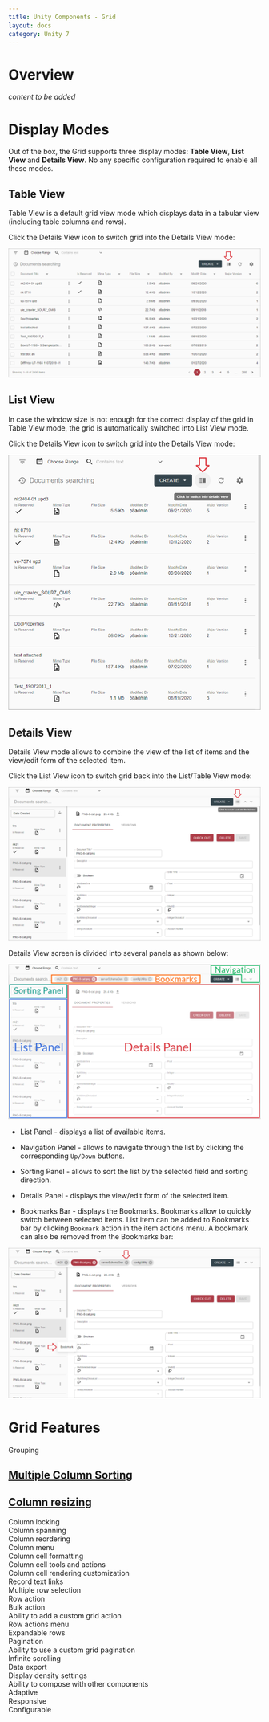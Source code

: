 ```yaml
---
title: Unity Components - Grid
layout: docs
category: Unity 7
---
```

# Overview

*content to be added*

# Display Modes

Out of the box, the Grid supports three display modes: **Table View**, **List View** and **Details View**. No any specific configuration required to enable all these modes.

## Table View

Table View is a default grid view mode which displays data in a tabular view (including table columns and rows).

Click the Details View icon to switch grid into the Details View mode:

![react_grid-table-view-mode](grid/images/displaymode_react_tableview.png) 

## List View

In case the window size is not enough for the correct display of the grid in Table View mode, the grid is automatically switched into List View mode. 

Click the Details View icon to switch grid into the Details View mode:

![react_grid-list-view-mode](grid/images/displaymode_react_listview.png) 

## Details View

Details View mode allows to combine the view of the list of items and the view/edit form of the selected item.

Click the List View icon to switch grid back into the List/Table View mode:

![react_grid-details-view-mode](grid/images/displaymode_react_detailsview.png) 

Details View screen is divided into several panels as shown below:

![react_grid-details-view-panels](grid/images/displaymode_react_detailsview_panels.png) 

- List Panel - displays a list of available items.

- Navigation Panel - allows to navigate through the list by clicking the corresponding `Up/Down` buttons.

- Sorting Panel - allows to sort the list by the selected field and sorting direction.

- Details Panel - displays the view/edit form of the selected item.

- Bookmarks Bar - displays the Bookmarks. Bookmarks allow to quickly switch between selected items. List item can be added to Bookmarks bar by clicking `Bookmark` action in the item actions menu. A bookmark can also be removed from the Bookmarks bar:

![react_grid-details-view-bookmarks](grid/images/displaymode_react_detailsview_bookmarks.png) 

# Grid Features

Grouping  
## [Multiple Column Sorting](grid/multiple-column-sorting.md)  
## [Column resizing](grid/column-resizing.md)  
Column locking  
Column spanning  
Column reordering  
Column menu  
Column cell formatting  
Column cell tools and actions   
Column cell rendering customization  
Record text links   
Multiple row selection  	
Row action  
Bulk action  
Ability to add a custom grid action   
Row actions menu   
Expandable rows  
Pagination  
Ability to use a custom grid pagination   
Infinite scrolling  
Data export  
Display density settings  
Ability to compose with other components   
Adaptive  
Responsive  
Configurable  


